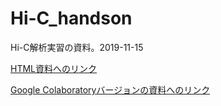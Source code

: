 # Hi-C_handson
Hi-C解析実習の資料。2019-11-15
  
[HTML資料へのリンク](https://khigashi1987.github.io/Hi-C_handson/)

[Google Colaboratoryバージョンの資料へのリンク](https://colab.research.google.com/github/khigashi1987/Hi-C_handson/blob/master/Hi_C_analysis_handson.ipynb)
